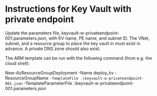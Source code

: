 # Instructions for Key Vault with private endpoint

Update the parameters file, keyvault-w-privateendpoint-001.parameters.json, with KV name, PE name, and subnet ID.
The VNet, subnet, and a resource group to place the key vault in must exist in advance. A private DNS zone should also exist.

The ARM template can be run with the following command (from e.g. the cloud shell):

New-AzResourceGroupDeployment -Name deploy_kv -ResourceGroupName <RESOURCE GROUP NAME> `
-TemplateFile .\keyvault-w-privateendpoint-001.json `
-TemplateParameterFile .\keyvault-w-privateendpoint-001.parameters.json
